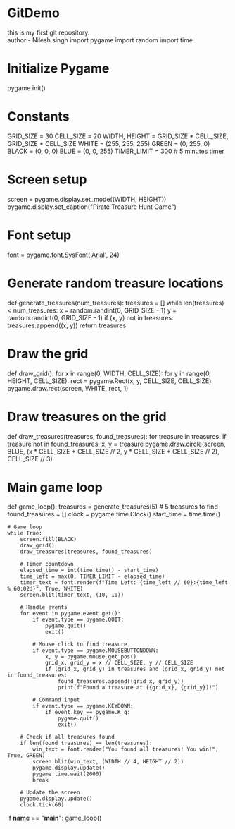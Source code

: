 # GitDemo
this is my first git repository.
<br>
author - Nilesh singh
import pygame
import random
import time

# Initialize Pygame
pygame.init()

# Constants
GRID_SIZE = 30
CELL_SIZE = 20
WIDTH, HEIGHT = GRID_SIZE * CELL_SIZE, GRID_SIZE * CELL_SIZE
WHITE = (255, 255, 255)
GREEN = (0, 255, 0)
BLACK = (0, 0, 0)
BLUE = (0, 0, 255)
TIMER_LIMIT = 300  # 5 minutes timer

# Screen setup
screen = pygame.display.set_mode((WIDTH, HEIGHT))
pygame.display.set_caption("Pirate Treasure Hunt Game")

# Font setup
font = pygame.font.SysFont('Arial', 24)

# Generate random treasure locations
def generate_treasures(num_treasures):
    treasures = []
    while len(treasures) < num_treasures:
        x = random.randint(0, GRID_SIZE - 1)
        y = random.randint(0, GRID_SIZE - 1)
        if (x, y) not in treasures:
            treasures.append((x, y))
    return treasures

# Draw the grid
def draw_grid():
    for x in range(0, WIDTH, CELL_SIZE):
        for y in range(0, HEIGHT, CELL_SIZE):
            rect = pygame.Rect(x, y, CELL_SIZE, CELL_SIZE)
            pygame.draw.rect(screen, WHITE, rect, 1)

# Draw treasures on the grid
def draw_treasures(treasures, found_treasures):
    for treasure in treasures:
        if treasure not in found_treasures:
            x, y = treasure
            pygame.draw.circle(screen, BLUE, (x * CELL_SIZE + CELL_SIZE // 2, y * CELL_SIZE + CELL_SIZE // 2), CELL_SIZE // 3)

# Main game loop
def game_loop():
    treasures = generate_treasures(5)  # 5 treasures to find
    found_treasures = []
    clock = pygame.time.Clock()
    start_time = time.time()

    # Game loop
    while True:
        screen.fill(BLACK)
        draw_grid()
        draw_treasures(treasures, found_treasures)

        # Timer countdown
        elapsed_time = int(time.time() - start_time)
        time_left = max(0, TIMER_LIMIT - elapsed_time)
        timer_text = font.render(f"Time Left: {time_left // 60}:{time_left % 60:02d}", True, WHITE)
        screen.blit(timer_text, (10, 10))

        # Handle events
        for event in pygame.event.get():
            if event.type == pygame.QUIT:
                pygame.quit()
                exit()

            # Mouse click to find treasure
            if event.type == pygame.MOUSEBUTTONDOWN:
                x, y = pygame.mouse.get_pos()
                grid_x, grid_y = x // CELL_SIZE, y // CELL_SIZE
                if (grid_x, grid_y) in treasures and (grid_x, grid_y) not in found_treasures:
                    found_treasures.append((grid_x, grid_y))
                    print(f"Found a treasure at ({grid_x}, {grid_y})!")
            
            # Command input
            if event.type == pygame.KEYDOWN:
                if event.key == pygame.K_q:
                    pygame.quit()
                    exit()

        # Check if all treasures found
        if len(found_treasures) == len(treasures):
            win_text = font.render("You found all treasures! You win!", True, GREEN)
            screen.blit(win_text, (WIDTH // 4, HEIGHT // 2))
            pygame.display.update()
            pygame.time.wait(2000)
            break

        # Update the screen
        pygame.display.update()
        clock.tick(60)

if __name__ == "__main__":
    game_loop()

